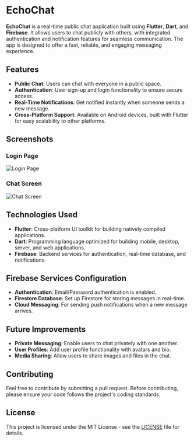 
# EchoChat

**EchoChat** is a real-time public chat application built using **Flutter**, **Dart**, and **Firebase**. It allows users to chat publicly with others, with integrated authentication and notification features for seamless communication. The app is designed to offer a fast, reliable, and engaging messaging experience.

## Features

- **Public Chat**: Users can chat with everyone in a public space.
- **Authentication**: User sign-up and login functionality to ensure secure access.
- **Real-Time Notifications**: Get notified instantly when someone sends a new message.
- **Cross-Platform Support**: Available on Android devices, built with Flutter for easy scalability to other platforms.

## Screenshots

### Login Page

![Login Page](https://res.cloudinary.com/demo/image/upload/w_300/sample.jpg)

### Chat Screen

![Chat Screen](https://res.cloudinary.com/demo/image/upload/w_300/sample.jpg)



## Technologies Used

- **Flutter**: Cross-platform UI toolkit for building natively compiled applications.
- **Dart**: Programming language optimized for building mobile, desktop, server, and web applications.
- **Firebase**: Backend services for authentication, real-time database, and notifications.

## Firebase Services Configuration

- **Authentication**: Email/Password authentication is enabled.
- **Firestore Database**: Set up Firestore for storing messages in real-time.
- **Cloud Messaging**: For sending push notifications when a new message arrives.

## Future Improvements

- **Private Messaging**: Enable users to chat privately with one another.
- **User Profiles**: Add user profile functionality with avatars and bio.
- **Media Sharing**: Allow users to share images and files in the chat.

## Contributing

Feel free to contribute by submitting a pull request. Before contributing, please ensure your code follows the project's coding standards.

## License

This project is licensed under the MIT License - see the [LICENSE](LICENSE) file for details.
